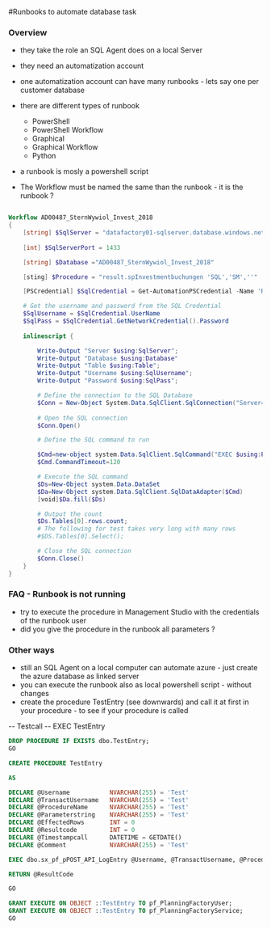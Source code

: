 #Runbooks to automate database task

### Overview
* they take the role an SQL Agent does on a local Server
* they need an automatization account
* one automatization account can have many runbooks - lets say one per customer database
* there are different types of runbook
    * PowerShell
    * PowerShell Workflow
    * Graphical
    * Graphical Workflow
    * Python

* a runbook is mosly a powershell script

* The Workflow must be named the same than the runbook - it is the runbook ?

````Powershell

Workflow AD00487_SternWywiol_Invest_2018
{
    [string] $SqlServer = "datafactory01-sqlserver.database.windows.net"
    
    [int] $SqlServerPort = 1433

    [string] $Database ="AD00487_SternWywiol_Invest_2018"

    [sting] $Procedure = "result.spInvestmentbuchungen 'SQL','SM',''"

    [PSCredential] $SqlCredential = Get-AutomationPSCredential -Name 'RunbookUser'

    # Get the username and password from the SQL Credential
    $SqlUsername = $SqlCredential.UserName
    $SqlPass = $SqlCredential.GetNetworkCredential().Password
    
    inlinescript {

        Write-Output "Server $using:SqlServer";
        Write-Output "Database $using:Database"
        Write-Output "Table $using:Table";
        Write-Output "Username $using:SqlUsername";
        Write-Output "Password $using:SqlPass";

        # Define the connection to the SQL Database
        $Conn = New-Object System.Data.SqlClient.SqlConnection("Server=tcp:$using:SqlServer,$using:SqlServerPort;Database=$using:Database;User ID=$using:SqlUsername;Password=$using:SqlPass;Trusted_Connection=False;Encrypt=True;Connection Timeout=30;")
        
        # Open the SQL connection
        $Conn.Open()

        # Define the SQL command to run

        $Cmd=new-object system.Data.SqlClient.SqlCommand("EXEC $using:Procedure",$Conn)
        $Cmd.CommandTimeout=120

        # Execute the SQL command
        $Ds=New-Object system.Data.DataSet
        $Da=New-Object system.Data.SqlClient.SqlDataAdapter($Cmd)
        [void]$Da.fill($Ds)

        # Output the count
        $Ds.Tables[0].rows.count;
        # The following for test takes very long with many rows
        #$DS.Tables[0].Select();

        # Close the SQL connection
        $Conn.Close()
    }
}
````

### FAQ - Runbook is not running
* try to execute the procedure in Management Studio with the credentials of the runbook user
* did you give the procedure in the runbook all parameters ?


### Other ways
* still an SQL Agent on a local computer can automate azure - just create the azure database as linked server
* you can execute the runbook also as local powershell script - without changes
* create the procedure TestEntry (see downwards) and call it at first in your procedure - to see if your procedure is called

-- Testcall
-- EXEC TestEntry

````SQL
DROP PROCEDURE IF EXISTS dbo.TestEntry;
GO

CREATE PROCEDURE TestEntry

AS

DECLARE @Username			NVARCHAR(255) = 'Test'
DECLARE @TransactUsername	NVARCHAR(255) = 'Test'
DECLARE @ProcedureName		NVARCHAR(255) = 'Test'
DECLARE @Parameterstring	NVARCHAR(255) = 'Test'
DECLARE @EffectedRows		INT = 0
DECLARE @Resultcode			INT = 0
DECLARE @Timestampcall		DATETIME = GETDATE()
DECLARE @Comment			NVARCHAR(255) = 'Test'

EXEC dbo.sx_pf_pPOST_API_LogEntry @Username, @TransactUsername, @ProcedureName, @ParameterString, @EffectedRows, @ResultCode, @TimestampCall, @Comment;

RETURN @ResultCode

GO

GRANT EXECUTE ON OBJECT ::TestEntry TO pf_PlanningFactoryUser;
GRANT EXECUTE ON OBJECT ::TestEntry TO pf_PlanningFactoryService;
GO


````